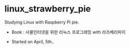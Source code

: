 # linux_strawberry_pie
Studying Linux with Raspberry Pi pie.

- Book : 사물인터넷을 위한 리눅스 프로그래밍 with 라즈베리파이

- Started on April, 5th..
